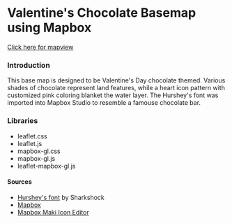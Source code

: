 # Valentine's Chocolate Basemap using Mapbox

[Click here for mapview](https://benjiantolin.github.io/valentines_basemap/index.html)


### Introduction
This base map is designed to be Valentine's Day chocolate themed. Various shades of chocolate represent  land features, while a heart icon pattern with customized pink coloring blanket the water layer. The Hurshey's font was imported into Mapbox Studio to resemble a famouse chocolate bar.

### Libraries
- leaflet.css
- leaflet.js
- mapbox-gl.css
- mapbox-gl.js
- leaflet-mapbox-gl.js

#### Sources
- [Hurshey's font](https://www.dafont.com/hursheys.font) by Sharkshock
- [Mapbox](https://www.mapbox.com/)
- [Mapbox Maki Icon Editor](https://labs.mapbox.com/maki-icons/)
